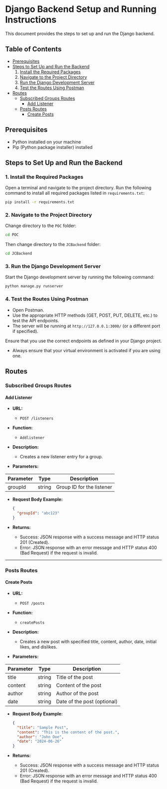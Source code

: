 # Django Backend Setup and Running Instructions

This document provides the steps to set up and run the Django backend.

## Table of Contents

- [Prerequisites](#prerequisites)
- [Steps to Set Up and Run the Backend](#steps-to-set-up-and-run-the-backend)
  1. [Install the Required Packages](#1-install-the-required-packages)
  2. [Navigate to the Project Directory](#2-navigate-to-the-project-directory)
  3. [Run the Django Development Server](#3-run-the-django-development-server)
  4. [Test the Routes Using Postman](#4-test-the-routes-using-postman)
- [Routes](#routes)
  - [Subscribed Groups Routes](#subscribed-groups-routes)
    - [Add Listener](#add-listener)
  - [Posts Routes](#posts-routes)
    - [Create Posts](#create-posts)

## Prerequisites

- Python installed on your machine
- Pip (Python package installer) installed

## Steps to Set Up and Run the Backend

### 1. Install the Required Packages

Open a terminal and navigate to the project directory. Run the following command to install all required packages listed in `requirements.txt`:

```sh
pip install -r requirements.txt
```

### 2. Navigate to the Project Directory

Change directory to the `POC` folder:

```sh
cd POC
```

Then change directory to the `JCBackend` folder:

```sh
cd JCBackend
```

### 3. Run the Django Development Server

Start the Django development server by running the following command:

```sh
python manage.py runserver
```

### 4. Test the Routes Using Postman

- Open Postman.
- Use the appropriate HTTP methods (GET, POST, PUT, DELETE, etc.) to test the API endpoints.
- The server will be running at `http://127.0.0.1:3000/` (or a different port if specified).

Ensure that you use the correct endpoints as defined in your Django project.

- Always ensure that your virtual environment is activated if you are using one.

## Routes

### Subscribed Groups Routes

#### Add Listener

- **URL:** 
  - `POST /listeners`

- **Function:**
  - `Addlistener`

- **Description:**
  - Creates a new listener entry for a group.

- **Parameters:**

| Parameter | Type   | Description               |
|-----------|--------|---------------------------|
| groupId   | string | Group ID for the listener |

- **Request Body Example:**
  ```json
  {
    "groupId": "abc123"
  }
  ```

- **Returns:**
  - Success: JSON response with a success message and HTTP status 201 (Created).
  - Error: JSON response with an error message and HTTP status 400 (Bad Request) if the request is invalid.

---

### Posts Routes

#### Create Posts

- **URL:** 
  - `POST /posts`

- **Function:**
  - `createPosts`

- **Description:**
  - Creates a new post with specified title, content, author, date, initial likes, and dislikes.

- **Parameters:**

| Parameter | Type   | Description                 |
|-----------|--------|-----------------------------|
| title     | string | Title of the post           |
| content   | string | Content of the post         |
| author    | string | Author of the post          |
| date      | string | Date of the post (optional) |

- **Request Body Example:**
  ```json
  {
    "title": "Sample Post",
    "content": "This is the content of the post.",
    "author": "John Doe",
    "date": "2024-06-26"
  }
  ```

- **Returns:**
  - Success: JSON response with a success message and HTTP status 201 (Created).
  - Error: JSON response with an error message and HTTP status 400 (Bad Request) if the request is invalid.
